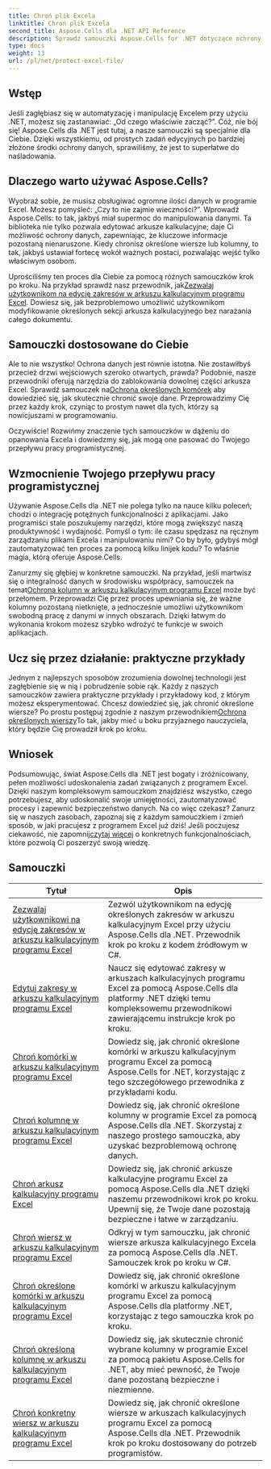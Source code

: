 ```yaml
---
title: Chroń plik Excela
linktitle: Chroń plik Excela
second_title: Aspose.Cells dla .NET API Reference
description: Sprawdź samouczki Aspose.Cells for .NET dotyczące ochrony plików Excel. Dowiedz się, jak zabezpieczyć poufne dane za pomocą C#.
type: docs
weight: 13
url: /pl/net/protect-excel-file/
---
```

## Wstęp

Jeśli zagłębiasz się w automatyzację i manipulację Excelem przy użyciu .NET, możesz się zastanawiać: „Od czego właściwie zacząć?”. Cóż, nie bój się! Aspose.Cells dla .NET jest tutaj, a nasze samouczki są specjalnie dla Ciebie. Dzięki wszystkiemu, od prostych zadań edycyjnych po bardziej złożone środki ochrony danych, sprawiliśmy, że jest to superłatwe do naśladowania.

## Dlaczego warto używać Aspose.Cells?

Wyobraź sobie, że musisz obsługiwać ogromne ilości danych w programie Excel. Możesz pomyśleć: „Czy to nie zajmie wieczności?”. Wprowadź Aspose.Cells: to tak, jakbyś miał supermoc do manipulowania danymi. Ta biblioteka nie tylko pozwala edytować arkusze kalkulacyjne; daje Ci możliwość ochrony danych, zapewniając, że kluczowe informacje pozostaną nienaruszone. Kiedy chronisz określone wiersze lub kolumny, to tak, jakbyś ustawiał fortecę wokół ważnych postaci, pozwalając wejść tylko właściwym osobom. 

Uprościliśmy ten proces dla Ciebie za pomocą różnych samouczków krok po kroku. Na przykład sprawdź nasz przewodnik, jak[Zezwalaj użytkownikom na edycję zakresów w arkuszu kalkulacyjnym programu Excel](./allow-user-to-edit-ranges-in-excel-worksheet/). Dowiesz się, jak bezproblemowo umożliwić użytkownikom modyfikowanie określonych sekcji arkusza kalkulacyjnego bez narażania całego dokumentu. 

## Samouczki dostosowane do Ciebie

 Ale to nie wszystko! Ochrona danych jest równie istotna. Nie zostawiłbyś przecież drzwi wejściowych szeroko otwartych, prawda? Podobnie, nasze przewodniki oferują narzędzia do zablokowania dowolnej części arkusza Excel. Sprawdź samouczek na[Ochrona określonych komórek](./protect-specific-cells-in-a-excel-worksheet/) aby dowiedzieć się, jak skutecznie chronić swoje dane. Przeprowadzimy Cię przez każdy krok, czyniąc to prostym nawet dla tych, którzy są nowicjuszami w programowaniu.

Oczywiście! Rozwińmy znaczenie tych samouczków w dążeniu do opanowania Excela i dowiedzmy się, jak mogą one pasować do Twojego przepływu pracy programistycznej.

## Wzmocnienie Twojego przepływu pracy programistycznej 

Używanie Aspose.Cells dla .NET nie polega tylko na nauce kilku poleceń; chodzi o integrację potężnych funkcjonalności z aplikacjami. Jako programiści stale poszukujemy narzędzi, które mogą zwiększyć naszą produktywność i wydajność. Pomyśl o tym: ile czasu spędzasz na ręcznym zarządzaniu plikami Excela i manipulowaniu nimi? Co by było, gdybyś mógł zautomatyzować ten proces za pomocą kilku linijek kodu? To właśnie magia, którą oferuje Aspose.Cells.

 Zanurzmy się głębiej w konkretne samouczki. Na przykład, jeśli martwisz się o integralność danych w środowisku współpracy, samouczek na temat[Ochrona kolumn w arkuszu kalkulacyjnym programu Excel](./protect-column-in-excel-worksheet/) może być przełomem. Przeprowadzi Cię przez proces upewniania się, że ważne kolumny pozostaną nietknięte, a jednocześnie umożliwi użytkownikom swobodną pracę z danymi w innych obszarach. Dzięki łatwym do wykonania krokom możesz szybko wdrożyć te funkcje w swoich aplikacjach.

## Ucz się przez działanie: praktyczne przykłady 

Jednym z najlepszych sposobów zrozumienia dowolnej technologii jest zagłębienie się w nią i pobrudzenie sobie rąk. Każdy z naszych samouczków zawiera praktyczne przykłady i przykładowy kod, z którym możesz eksperymentować. Chcesz dowiedzieć się, jak chronić określone wiersze? Po prostu postępuj zgodnie z naszym przewodnikiem[Ochrona określonych wierszy](./protect-specific-row-in-excel-worksheet/)To tak, jakby mieć u boku przyjaznego nauczyciela, który będzie Cię prowadził krok po kroku. 

## Wniosek

 Podsumowując, świat Aspose.Cells dla .NET jest bogaty i zróżnicowany, pełen możliwości udoskonalenia zadań związanych z programem Excel. Dzięki naszym kompleksowym samouczkom znajdziesz wszystko, czego potrzebujesz, aby udoskonalić swoje umiejętności, zautomatyzować procesy i zapewnić bezpieczeństwo danych. Na co więc czekasz? Zanurz się w naszych zasobach, zapoznaj się z każdym samouczkiem i zmień sposób, w jaki pracujesz z programem Excel już dziś! Jeśli poczujesz ciekawość, nie zapomnij[czytaj więcej](./protect-excel-worksheet/) o konkretnych funkcjonalnościach, które pozwolą Ci poszerzyć swoją wiedzę.



## Samouczki 
| Tytuł | Opis |
| --- | --- |
| [Zezwalaj użytkownikowi na edycję zakresów w arkuszu kalkulacyjnym programu Excel](./allow-user-to-edit-ranges-in-excel-worksheet/) | Zezwól użytkownikom na edycję określonych zakresów w arkuszu kalkulacyjnym Excel przy użyciu Aspose.Cells dla .NET. Przewodnik krok po kroku z kodem źródłowym w C#. |  
| [Edytuj zakresy w arkuszu kalkulacyjnym programu Excel](./edit-ranges-in-excel-worksheet/) | Naucz się edytować zakresy w arkuszach kalkulacyjnych programu Excel za pomocą Aspose.Cells dla platformy .NET dzięki temu kompleksowemu przewodnikowi zawierającemu instrukcje krok po kroku. |  
| [Chroń komórki w arkuszu kalkulacyjnym programu Excel](./protect-cells-in-excel-worksheet/) | Dowiedz się, jak chronić określone komórki w arkuszu kalkulacyjnym programu Excel za pomocą Aspose.Cells for .NET, korzystając z tego szczegółowego przewodnika z przykładami kodu. |  
| [Chroń kolumnę w arkuszu kalkulacyjnym programu Excel](./protect-column-in-excel-worksheet/) | Dowiedz się, jak chronić określone kolumny w programie Excel za pomocą Aspose.Cells dla .NET. Skorzystaj z naszego prostego samouczka, aby uzyskać bezproblemową ochronę danych. |  
| [Chroń arkusz kalkulacyjny programu Excel](./protect-excel-worksheet/) | Dowiedz się, jak chronić arkusze kalkulacyjne programu Excel za pomocą Aspose.Cells dla .NET dzięki naszemu przewodnikowi krok po kroku. Upewnij się, że Twoje dane pozostają bezpieczne i łatwe w zarządzaniu. |  
| [Chroń wiersz w arkuszu kalkulacyjnym programu Excel](./protect-row-in-excel-worksheet/) | Odkryj w tym samouczku, jak chronić wiersze arkusza kalkulacyjnego Excela za pomocą Aspose.Cells dla .NET. Samouczek krok po kroku w C#. |  
| [Chroń określone komórki w arkuszu kalkulacyjnym programu Excel](./protect-specific-cells-in-a-excel-worksheet/) | Dowiedz się, jak chronić określone komórki w arkuszu kalkulacyjnym programu Excel za pomocą Aspose.Cells dla platformy .NET, korzystając z tego samouczka krok po kroku. |  
| [Chroń określoną kolumnę w arkuszu kalkulacyjnym programu Excel](./protect-specific-column-in-excel-worksheet/) | Dowiedz się, jak skutecznie chronić wybrane kolumny w programie Excel za pomocą pakietu Aspose.Cells for .NET, aby mieć pewność, że Twoje dane pozostaną bezpieczne i niezmienne. |  
| [Chroń konkretny wiersz w arkuszu kalkulacyjnym programu Excel](./protect-specific-row-in-excel-worksheet/) | Dowiedz się, jak chronić określone wiersze w arkuszach kalkulacyjnych programu Excel za pomocą Aspose.Cells dla .NET. Przewodnik krok po kroku dostosowany do potrzeb programistów. |  
